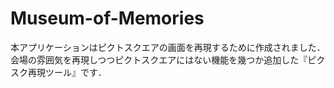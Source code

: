 # Museum-of-Memories
本アプリケーションはピクトスクエアの画面を再現するために作成されました．会場の雰囲気を再現しつつピクトスクエアにはない機能を幾つか追加した『ピクスク再現ツール』です．
